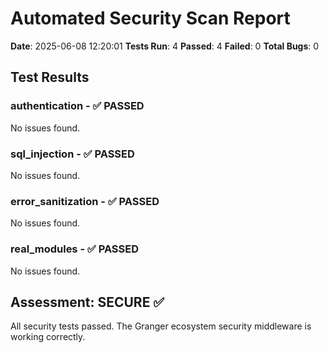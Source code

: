 # Automated Security Scan Report

**Date**: 2025-06-08 12:20:01
**Tests Run**: 4
**Passed**: 4
**Failed**: 0
**Total Bugs**: 0

## Test Results

### authentication - ✅ PASSED

No issues found.

### sql_injection - ✅ PASSED

No issues found.

### error_sanitization - ✅ PASSED

No issues found.

### real_modules - ✅ PASSED

No issues found.


## Assessment: SECURE ✅

All security tests passed. The Granger ecosystem security middleware is working correctly.
